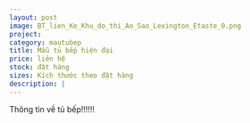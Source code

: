 ```yaml
---
layout: post
image: BT_lien_Ke_Khu_do_thi_Ao_Sao_Lexington_Etaste_0.png
project:
category: mautubep
title: Mẫu tủ bếp hiện đại
price: liên hệ
stock: đặt hàng
sizes: Kích thước theo đặt hàng
description: |
---
```

Thông tin về tủ bếp!!!!!!